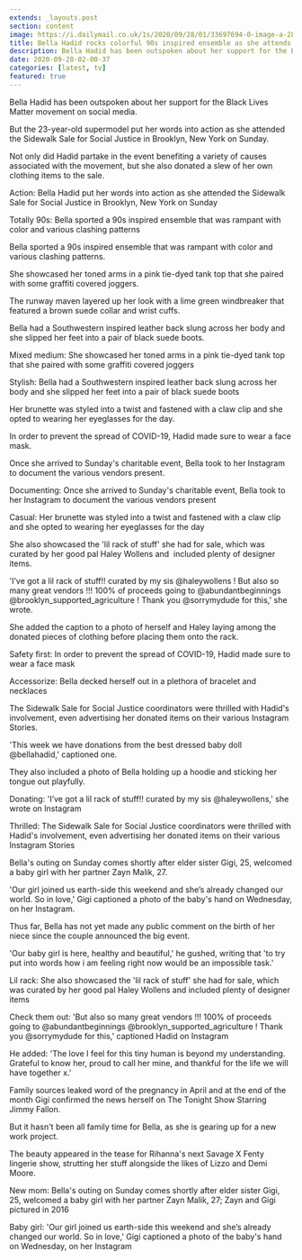 ```yaml
---
extends: _layouts.post
section: content
image: https://i.dailymail.co.uk/1s/2020/09/28/01/33697694-0-image-a-28_1601251317374.jpg 
title: Bella Hadid rocks colorful 90s inspired ensemble as she attends the Sidewalk Sale for Social Justice 
description: Bella Hadid has been outspoken about her support for the Black Lives Matter movement on social media. 
date: 2020-09-28-02-00-37 
categories: [latest, tv] 
featured: true 
--- 
```

Bella Hadid has been outspoken about her support for the Black Lives Matter movement on social media.

But the 23-year-old supermodel put her words into action as she attended the Sidewalk Sale for Social Justice in Brooklyn, New York on Sunday. 

Not only did Hadid partake in the event benefiting a variety of causes associated with the movement, but she also donated a slew of her own clothing items to the sale. 

Action: Bella Hadid put her words into action as she attended the Sidewalk Sale for Social Justice in Brooklyn, New York on Sunday

Totally 90s: Bella sported a 90s inspired ensemble that was rampant with color and various clashing patterns

Bella sported a 90s inspired ensemble that was rampant with color and various clashing patterns.

She showcased her toned arms in a pink tie-dyed tank top that she paired with some graffiti covered joggers.

The runway maven layered up her look with a lime green windbreaker that featured a brown suede collar and wrist cuffs.

Bella had a Southwestern inspired leather back slung across her body and she slipped her feet into a pair of black suede boots.

Mixed medium: She showcased her toned arms in a pink tie-dyed tank top that she paired with some graffiti covered joggers

Stylish: Bella had a Southwestern inspired leather back slung across her body and she slipped her feet into a pair of black suede boots

Her brunette was styled into a twist and fastened with a claw clip and she opted to wearing her eyeglasses for the day.

In order to prevent the spread of COVID-19, Hadid made sure to wear a face mask.

Once she arrived to Sunday's charitable event, Bella took to her Instagram to document the various vendors present.

Documenting: Once she arrived to Sunday's charitable event, Bella took to her Instagram to document the various vendors present

Casual: Her brunette was styled into a twist and fastened with a claw clip and she opted to wearing her eyeglasses for the day 

She also showcased the 'lil rack of stuff' she had for sale, which was curated by her good pal Haley Wollens and  included plenty of designer items.    

'I’ve got a lil rack of stuff!! curated by my sis @haleywollens ! But also so many great vendors !!! 100% of proceeds going to @abundantbeginnings @brooklyn_supported_agriculture ! Thank you @sorrymydude for this,' she wrote.

She added the caption to a photo of herself and Haley laying among the donated pieces of clothing before placing them onto the rack.

Safety first: In order to prevent the spread of COVID-19, Hadid made sure to wear a face mask

Accessorize: Bella decked herself out in a plethora of bracelet and necklaces

The Sidewalk Sale for Social Justice coordinators were thrilled with Hadid's involvement, even advertising her donated items on their various Instagram Stories.

'This week we have donations from the best dressed baby doll @bellahadid,' captioned one.

They also included a photo of Bella holding up a hoodie and sticking her tongue out playfully. 

Donating: 'I’ve got a lil rack of stuff!! curated by my sis @haleywollens,' she wrote on Instagram

Thrilled: The Sidewalk Sale for Social Justice coordinators were thrilled with Hadid's involvement, even advertising her donated items on their various Instagram Stories

Bella's outing on Sunday comes shortly after elder sister Gigi, 25, welcomed a baby girl with her partner Zayn Malik, 27.

'Our girl joined us earth-side this weekend and she’s already changed our world. So in love,' Gigi captioned a photo of the baby's hand on Wednesday, on her Instagram. 

Thus far, Bella has not yet made any public comment on the birth of her niece since the couple announced the big event.

'Our baby girl is here, healthy and beautiful,' he gushed, writing that 'to try put into words how i am feeling right now would be an impossible task.'

Lil rack: She also showcased the 'lil rack of stuff' she had for sale, which was curated by her good pal Haley Wollens and included plenty of designer items

Check them out: 'But also so many great vendors !!! 100% of proceeds going to @abundantbeginnings @brooklyn_supported_agriculture ! Thank you @sorrymydude for this,' captioned Hadid on Instagram

He added: 'The love I feel for this tiny human is beyond my understanding. Grateful to know her, proud to call her mine, and thankful for the life we will have together x.' 

Family sources leaked word of the pregnancy in April and at the end of the month Gigi confirmed the news herself on The Tonight Show Starring Jimmy Fallon.

But it hasn't been all family time for Bella, as she is gearing up for a new work project.

The beauty appeared in the tease for Rihanna's next Savage X Fenty lingerie show, strutting her stuff alongside the likes of Lizzo and Demi Moore. 

New mom: Bella's outing on Sunday comes shortly after elder sister Gigi, 25, welcomed a baby girl with her partner Zayn Malik, 27; Zayn and Gigi pictured in 2016

Baby girl: 'Our girl joined us earth-side this weekend and she’s already changed our world. So in love,' Gigi captioned a photo of the baby's hand on Wednesday, on her Instagram


